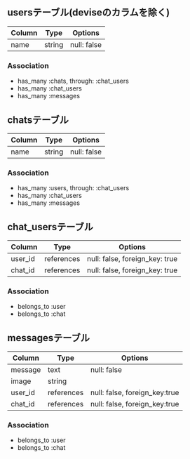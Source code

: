 ## usersテーブル(deviseのカラムを除く)
|Column|Type|Options|
|------|----|-------|
|name|string|null: false|

### Association
- has_many :chats, through: :chat_users
- has_many :chat_users
- has_many :messages


## chatsテーブル
|Column|Type|Options|
|------|----|-------|
|name|string|null: false|

### Association
- has_many :users, through: :chat_users
- has_many :chat_users
- has_many :messages


## chat_usersテーブル
|Column|Type|Options|
|------|----|-------|
|user_id|references|null: false, foreign_key: true|
|chat_id|references|null: false, foreign_key: true|

### Association
- belongs_to :user
- belongs_to :chat


## messagesテーブル
|Column|Type|Options|
|------|----|-------|
|message|text|null: false|
|image|string||
|user_id|references|null: false, foreign_key:true|
|chat_id|references|null: false, foreign_key:true|

### Association
- belongs_to :user
- belongs_to :chat

